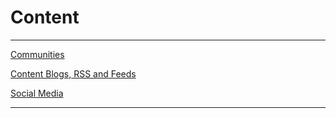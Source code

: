 # Content

---

[Communities](Communities.md)

[Content Blogs, RSS and Feeds](Content%20Blogs,%20RSS%20and%20Feeds.md)

[Social Media](Social%20Media.md)

---